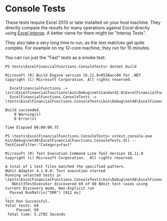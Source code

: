 # Console Tests

These tests require Excel 2013 or later installed on your host machine. They directly
compare the results for many operations against Excel directly using [Excel Interop](https://docs.microsoft.com/en-us/dotnet/api/microsoft.office.interop.excel). A better name for 
them might be "Interop Tests".

They also take a very long time to run, as the test matrices get quite complex. For example on my
12-core machine, they run for 15 minutes.

You can run just the "Fast" tests as a smoke test:

```
PS tests\ExcelFinancialFunctions.ConsoleTests> dotnet build

Microsoft (R) Build Engine version 16.11.0+0538acc04 for .NET
Copyright (C) Microsoft Corporation. All rights reserved.

  ExcelFinancialFunctions -> \src\ExcelFinancialFunctions\bin\Debug\netstandard2.0\ExcelFinancialFunctions.dll
  ExcelFinancialFunctions.ConsoleTests -> \tests\ExcelFinancialFunctions.ConsoleTests\bin\Debug\net48\ExcelFinancialFunctions.ConsoleTests.dll

Build succeeded.
    0 Warning(s)
    0 Error(s)

Time Elapsed 00:00:00.75

PS \tests\ExcelFinancialFunctions.ConsoleTests> vstest.console.exe bin\Debug\net48\ExcelFinancialFunctions.ConsoleTests.dll --TestCaseFilter:"Category=Fast"

Microsoft (R) Test Execution Command Line Tool Version 16.11.0
Copyright (c) Microsoft Corporation.  All rights reserved.

A total of 1 test files matched the specified pattern.
NUnit Adapter 4.1.0.0: Test execution started
Running selected tests in \tests\ExcelFinancialFunctions.ConsoleTests\bin\Debug\net48\ExcelFinancialFunctions.ConsoleTests.dll
   NUnit3TestExecutor discovered 69 of 69 NUnit test cases using Current Discovery mode, Non-Explicit run
  Passed RunMatrix("IRR") [912 ms]
...
Test Run Successful.
Total tests: 69
     Passed: 69
 Total time: 5.2782 Seconds
```